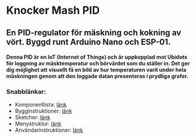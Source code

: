 # Knocker Mash PID
<h2>En PID-regulator för mäskning och kokning av vört.
Byggd runt Arduino Nano och ESP-01.</h2>

<h4>Denna PID är en IoT (Internet of Things) och är uppkopplad mot Ubidots för loggning av mäsktemperatur och börvärdet som du ställer in.
Det ger dig möjlighet att visuellt få en bild av hur temperaturen varit under hela mäskningen genom att den loggade datan presenteras i
prydliga grafer.</h4>

<h3>Snabblänkar:</h3>
<ul>
<li>Komponentlista: <a href="https://github.com/knockimov/Knocker_Mash_PID/blob/master/COMPONENTS.md"> länk</a></li>
<li>Bygginstruktioner: <a href="https://github.com/knockimov/Knocker_Mash_PID/blob/master/BUILD.md"> länk</a></li>
<li>Sketcher: <a href="https://github.com/knockimov/Knocker_Mash_PID/tree/master/arduino"> länk</a></li>
<li>Menystruktur: <a href="https://github.com/knockimov/Knocker_Mash_PID/blob/master/MENU.md"> länk</a></li>
<li>Användarinstruktioner: <a href="https://github.com/knockimov/Knocker_Mash_PID/blob/master/GUIDE.md"> länk</a></li>
</ul>
